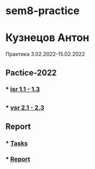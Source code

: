 # sem8-practice
# Кузнецов Антон
Практика 3.02.2022-15.02.2022

## Pactice-2022

### * [isr 1.1 - 1.3](/isr/Kuznetsov%20Anton%2C%20IVT4%2C%20isr1-3.pdf)

##

### * [vsr 2.1 - 2.3](/vsr/Kuznetsov%20Anton%2C%20IVT4%2C%20vsr1.1-1.3.pdf)

## Report
### * [Tasks](/REPORT/)
### * [Report](/REPORT/)
